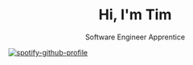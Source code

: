 <h1 align="center">Hi, I'm Tim</h1>

<p align="center">
  Software Engineer Apprentice
</p>

[![spotify-github-profile](https://spotify-github-profile.vercel.app/api/view?uid=m3vp3brj7ewksrkivcvp8ci22&cover_image=true&theme=default&show_offline=true&background_color=121212&interchange=false&bar_color=53b14f&bar_color_cover=true)](https://spotify-github-profile.vercel.app/api/view?uid=m3vp3brj7ewksrkivcvp8ci22&redirect=true)
